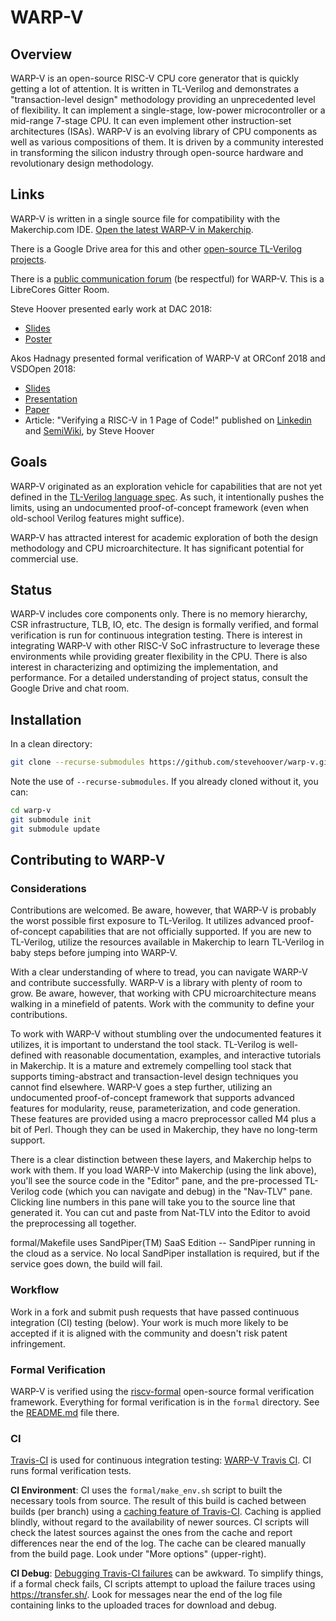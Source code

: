 # WARP-V

## Overview

WARP-V is an open-source RISC-V CPU core generator that is quickly getting a lot of attention. It is written in TL-Verilog and demonstrates a "transaction-level design" methodology providing an unprecedented level of flexibility. It can implement a single-stage, low-power microcontroller or a mid-range 7-stage CPU. It can even implement other instruction-set architectures (ISAs). WARP-V is an evolving library of CPU components as well as various compositions of them. It is driven by a community interested in transforming the silicon industry through open-source hardware and revolutionary design methodology.

## Links

WARP-V is written in a single source file for compatibility with the Makerchip.com IDE.
<a href="http://www.makerchip.com/sandbox?code_url=https:%2F%2Fraw.githubusercontent.com%2Fstevehoover%2Fwarp-v%2Fmaster%2Fwarp-v.tlv" target="_blank">Open the latest WARP-V in Makerchip</a>.

There is a Google Drive area for this and other <a href="https://drive.google.com/drive/folders/1l9YTvpNZ0km3IlzlPaMvoLdriLw9B8Yk?usp=sharing" target="_blank">open-source TL-Verilog projects</a>.

There is a <a href="https://gitter.im/librecores/warp-v" target="_blank">public communication forum</a> (be respectful) for WARP-V. This is a LibreCores Gitter Room.

Steve Hoover presented early work at DAC 2018:
  - <a href="http://www.makerchip.com/module/pane/DAC2018_WARP-V_Presentation.pdf" target="_blank">Slides</a>
  - <a href="http://www.makerchip.com/module/pane/DAC2018_WARP-V_Poster.pdf" target="_blank">Poster</a>
  
Akos Hadnagy presented formal verification of WARP-V at ORConf 2018 and VSDOpen 2018:
  - <a href="https://docs.google.com/presentation/d/e/2PACX-1vQobRU9_QxRI8dguy0U9WYulMJUm4IWjHHKzz9o8nwId-KGiz8pOrTXsAgwjWEI8GLEipMQj2s8ChMy/pub?start=false&loop=false&delayms=30000" target="_blank">Slides</a>
  - <a href="https://www.youtube.com/watch?v=fqr4Z9wLNvQ&list=PLUg3wIOWD8yoZLznLfhXjlICGlx2tuwvT&index=14&t=21s" target="_blank">Presentation</a>
  - <a href="https://arxiv.org/pdf/1811.12474.pdf" target="_blank">Paper</a>
  - Article: "Verifying a RISC-V in 1 Page of Code!" published on <a href="https://www.linkedin.com/pulse/verifying-risc-v-1-page-code-steve-hoover/" target="_blank">Linkedin</a> and <a href="https://www.semiwiki.com/forum/content/7850-verifying-risc-v-1-page-code-e.html" target="_blank">SemiWiki</a>, by Steve Hoover

## Goals

WARP-V originated as an exploration vehicle for capabilities that are not yet defined in the <a href="http://tl-x.org/" target="_blank">TL-Verilog language spec</a>. As such, it intentionally pushes the limits, using an undocumented proof-of-concept framework (even when old-school Verilog features might suffice).

WARP-V has attracted interest for academic exploration of both the design methodology and CPU microarchitecture. It has significant potential for commercial use.

## Status

WARP-V includes core components only. There is no memory hierarchy, CSR infrastructure, TLB, IO, etc. The design is formally verified, and formal verification is run for continuous integration testing. There is interest in integrating WARP-V with other RISC-V SoC infrastructure to leverage these environments while providing greater flexibility in the CPU. There is also interest in characterizing and optimizing the implementation, and performance. For a detailed understanding of project status, consult the Google Drive and chat room.

## Installation

In a clean directory:

```sh
git clone --recurse-submodules https://github.com/stevehoover/warp-v.git
```

Note the use of `--recurse-submodules`. If you already cloned without it, you can:

```sh
cd warp-v
git submodule init
git submodule update
```

## Contributing to WARP-V

### Considerations

Contributions are welcomed. Be aware, however, that WARP-V is probably the worst possible first exposure to TL-Verilog. It utilizes advanced proof-of-concept capabilities that are not officially supported. If you are new to TL-Verilog, utilize the resources available in Makerchip to learn TL-Verilog in baby steps before jumping into WARP-V.

With a clear understanding of where to tread, you can navigate WARP-V and contribute successfully. WARP-V is a library with plenty of room to grow. Be aware, however, that working with CPU microarchitecture means walking in a minefield of patents. Work with the community to define your contributions.

To work with WARP-V without stumbling over the undocumented features it utilizes, it is important to understand the tool stack. TL-Verilog is well-defined with reasonable documentation, examples, and interactive tutorials in Makerchip. It is a mature and extremely compelling tool stack that supports timing-abstract and transaction-level design techniques you cannot find elsewhere. WARP-V goes a step further, utilizing an undocumented proof-of-concept framework that supports advanced features for modularity, reuse, parameterization, and code generation. These features are provided using a macro preprocessor called M4 plus a bit of Perl. Though they can be used in Makerchip, they have no long-term support.

There is a clear distinction between these layers, and Makerchip helps to work with them. If you load WARP-V into Makerchip (using the link above), you'll see the source code in the "Editor" pane, and the pre-processed TL-Verilog code (which you can navigate and debug) in the "Nav-TLV" pane. Clicking line numbers in this pane will take you to the source line that generated it. You can cut and paste from Nat-TLV into the Editor to avoid the preprocessing all together.

formal/Makefile uses SandPiper(TM) SaaS Edition -- SandPiper running in the cloud as a service. No local SandPiper installation is required, but if the service goes down, the build will fail.

### Workflow

Work in a fork and submit push requests that have passed continuous integration (CI) testing (below). Your work is much more likely to be accepted if it is aligned with the community and doesn't risk patent infringement.

### Formal Verification

WARP-V is verified using the <a href="https://github.com/cliffordwolf/riscv-formal" target="_blank">riscv-formal</a> open-source formal verification framework. Everything for formal verification is in the `formal` directory. See the <a href="https://github.com/stevehoover/warp-v/tree/master/formal" target="_blank">README.md</a> file there.

### CI

<a href="https://travis-ci.com/" target="_blank">Travis-CI</a> is used for continuous integration testing: <a href="https://travis-ci.com/stevehoover/warp-v" target="_blank">WARP-V Travis CI</a>. CI runs formal verification tests.

**CI Environment**: CI uses the `formal/make_env.sh` script to built the necessary tools from source. The result of this build is cached between builds (per branch) using a <a href="https://docs.travis-ci.com/user/caching" target="_blank">caching feature of Travis-CI</a>. Caching is applied blindly, without regard to the availability of newer sources. CI scripts will check the latest sources against the ones from the cache and report differences near the end of the log. The cache can be cleared manually from the build page. Look under "More options" (upper-right).

**CI Debug**: <a href="https://docs.travis-ci.com/user/running-build-in-debug-mode" target="_blank">Debugging Travis-CI failures</a> can be awkward. To simplify things, if a formal check fails, CI scripts attempt to upload the failure traces using https://transfer.sh/. Look for messages near the end of the log file containing links to the uploaded traces for download and debug.

